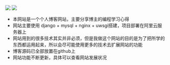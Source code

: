 [![](https://img.shields.io/badge/python-3.6.8-orange.svg)](https://www.python.org/downloads/release/python-370/) [![](https://img.shields.io/badge/django-2.1.0-green.svg)](https://docs.djangoproject.com/en/2.1/releases/2.1/)

- 本网站是一个个人博客网站，主要分享博主的编程学习心得
- 网站主要使用 django + mysql + nginx + uwsgi搭建，项目部署在阿里云服务器上
- 网站用到的很多技术其实并非必须，但是我做这个网站的目的是为了把所学的东西都运用起来，所以会尽可能使用更多的技术去扩展网站的功能
- 博客源码已全部放置在github上
- 网站功能不断更新，具体可以查看网站发展状况
